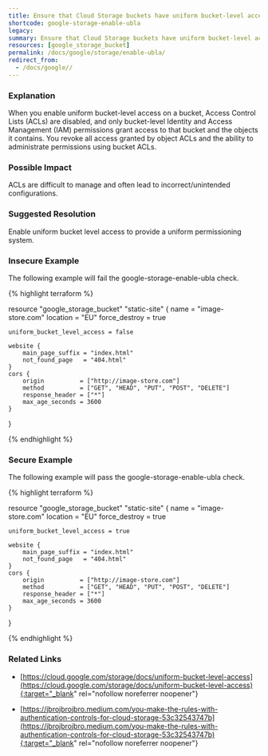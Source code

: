 ```yaml
---
title: Ensure that Cloud Storage buckets have uniform bucket-level access enabled
shortcode: google-storage-enable-ubla
legacy: 
summary: Ensure that Cloud Storage buckets have uniform bucket-level access enabled 
resources: [google_storage_bucket] 
permalink: /docs/google/storage/enable-ubla/
redirect_from: 
  - /docs/google//
---
```


### Explanation

When you enable uniform bucket-level access on a bucket, Access Control Lists (ACLs) are disabled, and only bucket-level Identity and Access Management (IAM) permissions grant access to that bucket and the objects it contains. You revoke all access granted by object ACLs and the ability to administrate permissions using bucket ACLs.

### Possible Impact
ACLs are difficult to manage and often lead to incorrect/unintended configurations.

### Suggested Resolution
Enable uniform bucket level access to provide a uniform permissioning system.


### Insecure Example

The following example will fail the google-storage-enable-ubla check.

{% highlight terraform %}

resource "google_storage_bucket" "static-site" {
	name          = "image-store.com"
	location      = "EU"
	force_destroy = true
	
	uniform_bucket_level_access = false
	
	website {
		main_page_suffix = "index.html"
		not_found_page   = "404.html"
	}
	cors {
		origin          = ["http://image-store.com"]
		method          = ["GET", "HEAD", "PUT", "POST", "DELETE"]
		response_header = ["*"]
		max_age_seconds = 3600
	}
}

{% endhighlight %}



### Secure Example

The following example will pass the google-storage-enable-ubla check.

{% highlight terraform %}

resource "google_storage_bucket" "static-site" {
	name          = "image-store.com"
	location      = "EU"
	force_destroy = true
	
	uniform_bucket_level_access = true
	
	website {
		main_page_suffix = "index.html"
		not_found_page   = "404.html"
	}
	cors {
		origin          = ["http://image-store.com"]
		method          = ["GET", "HEAD", "PUT", "POST", "DELETE"]
		response_header = ["*"]
		max_age_seconds = 3600
	}
}

{% endhighlight %}



### Related Links


- [https://cloud.google.com/storage/docs/uniform-bucket-level-access](https://cloud.google.com/storage/docs/uniform-bucket-level-access){:target="_blank" rel="nofollow noreferrer noopener"}

- [https://jbrojbrojbro.medium.com/you-make-the-rules-with-authentication-controls-for-cloud-storage-53c32543747b](https://jbrojbrojbro.medium.com/you-make-the-rules-with-authentication-controls-for-cloud-storage-53c32543747b){:target="_blank" rel="nofollow noreferrer noopener"}


